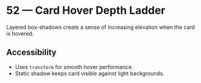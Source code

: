 # 52 — Card Hover Depth Ladder

Layered box-shadows create a sense of increasing elevation when the card is hovered.

## Accessibility
- Uses `transform` for smooth hover performance.
- Static shadow keeps card visible against light backgrounds.
